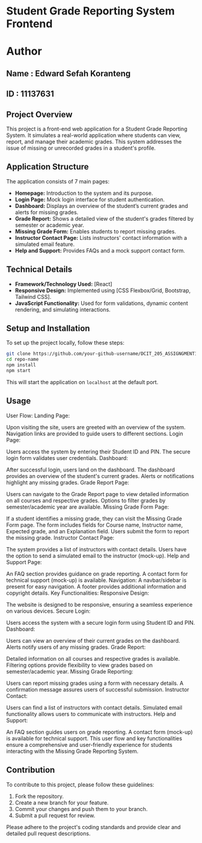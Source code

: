 # Student Grade Reporting System Frontend
# Author
## Name : Edward Sefah Koranteng
## ID : 11137631

## Project Overview

This project is a front-end web application for a Student Grade Reporting System. It simulates a real-world application where students can view, report, and manage their academic grades. This system addresses the issue of missing or unrecorded grades in a student's profile.

## Application Structure

The application consists of 7 main pages:

- **Homepage:** Introduction to the system and its purpose.
- **Login Page:** Mock login interface for student authentication.
- **Dashboard:** Displays an overview of the student’s current grades and alerts for missing grades.
- **Grade Report:** Shows a detailed view of the student's grades filtered by semester or academic year.
- **Missing Grade Form:** Enables students to report missing grades.
- **Instructor Contact Page:** Lists instructors' contact information with a simulated email feature.
- **Help and Support:** Provides FAQs and a mock support contact form.

## Technical Details

- **Framework/Technology Used:** [React]
- **Responsive Design:** Implemented using [CSS Flexbox/Grid, Bootstrap, Tailwind CSS].
- **JavaScript Functionality:** Used for form validations, dynamic content rendering, and simulating interactions.

## Setup and Installation

To set up the project locally, follow these steps:

```bash
git clone https://github.com/your-github-username/DCIT_205_ASSIGNGMENT1.git
cd repo-name
npm install
npm start
```

This will start the application on `localhost` at the default port.

## Usage

 

User Flow:
Landing Page:

Upon visiting the site, users are greeted with an overview of the system.
Navigation links are provided to guide users to different sections.
Login Page:

Users access the system by entering their Student ID and PIN.
The secure login form validates user credentials.
Dashboard:

After successful login, users land on the dashboard.
The dashboard provides an overview of the student's current grades.
Alerts or notifications highlight any missing grades.
Grade Report Page:

Users can navigate to the Grade Report page to view detailed information on all courses and respective grades.
Options to filter grades by semester/academic year are available.
Missing Grade Form Page:

If a student identifies a missing grade, they can visit the Missing Grade Form page.
The form includes fields for Course name, Instructor name, Expected grade, and an Explanation field.
Users submit the form to report the missing grade.
Instructor Contact Page:

The system provides a list of instructors with contact details.
Users have the option to send a simulated email to the instructor (mock-up).
Help and Support Page:

An FAQ section provides guidance on grade reporting.
A contact form for technical support (mock-up) is available.
Navigation:
A navbar/sidebar is present for easy navigation.
A footer provides additional information and copyright details.
Key Functionalities:
Responsive Design:

The website is designed to be responsive, ensuring a seamless experience on various devices.
Secure Login:

Users access the system with a secure login form using Student ID and PIN.
Dashboard:

Users can view an overview of their current grades on the dashboard.
Alerts notify users of any missing grades.
Grade Report:

Detailed information on all courses and respective grades is available.
Filtering options provide flexibility to view grades based on semester/academic year.
Missing Grade Reporting:

Users can report missing grades using a form with necessary details.
A confirmation message assures users of successful submission.
Instructor Contact:

Users can find a list of instructors with contact details.
Simulated email functionality allows users to communicate with instructors.
Help and Support:

An FAQ section guides users on grade reporting.
A contact form (mock-up) is available for technical support.
This user flow and key functionalities ensure a comprehensive and user-friendly experience for students interacting with the Missing Grade Reporting System.


## Contribution

To contribute to this project, please follow these guidelines:

1. Fork the repository.
2. Create a new branch for your feature.
3. Commit your changes and push them to your branch.
4. Submit a pull request for review.

Please adhere to the project's coding standards and provide clear and detailed pull request descriptions.
